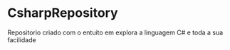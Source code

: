 # CsharpRepository
Repositorio criado com o entuito em explora a linguagem C# e toda a sua facilidade
